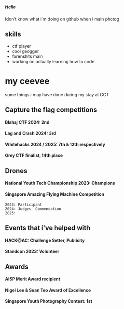 ##### Hello
Idon't know what i'm doing on github when i main photog

## skills
- ctf player 
- cool geogger
- forenshits main 
- working on actually learning how to code 

# my ceevee
some things i may have done during my stay at CCT 
## Capture the flag competitions
#### Blahaj CTF 2024: 2nd 
#### Lag and Crash 2024: 3rd 
#### Whitehacks 2024 / 2025: 7th & 12th respectively
#### Grey CTF finalist, 14th place 

## Drones 
#### National Youth Tech Championship 2023: Champions 
#### Singapore Amazing Flying Machine Competition
	2023: Participant 
	2024: Judges' Commendation 
	2025: 

## Events that i've helped with 
#### HACK@AC: Challenge Setter, Publicity
#### Standcon 2023: Volunteer

## Awards
#### AISP Merit Award recipient
#### Nigel Lee & Sean Teo Award of Excellence 
#### Singapore Youth Photography Contest: 1st




